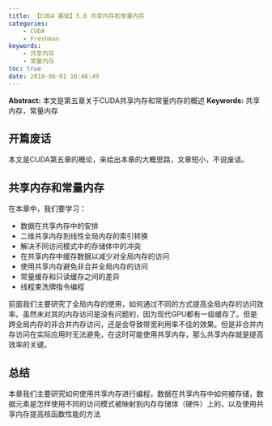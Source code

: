 ```yaml
---
title: 【CUDA 基础】5.0 共享内存和常量内存
categories:
    - CUDA
    - Freshman
keywords:
    - 共享内存
    - 常量内存
toc: true
date: 2018-06-01 16:46:49
---
```


**Abstract:** 本文是第五章关于CUDA共享内存和常量内存的概述
**Keywords:** 共享内存，常量内存

<!--more-->
## 开篇废话
本文是CUDA第五章的概论，来给出本章的大概思路，文章短小，不说废话。
## 共享内存和常量内存
在本章中，我们要学习：
- 数据在共享内存中的安排
- 二维共享内存到线性全局内存的索引转换
- 解决不同访问模式中的存储体中的冲突
- 在共享内存中缓存数据以减少对全局内存的访问
- 使用共享内存避免非合并全局内存的访问
- 常量缓存和只读缓存之间的差异
- 线程束洗牌指令编程

前面我们主要研究了全局内存的使用，如何通过不同的方式提高全局内存的访问效率。虽然未对其的内存访问是没有问题的，因为现代GPU都有一级缓存了。但是跨全局内存的非合并内存访问，还是会导致带宽利用率不佳的效果。但是非合并内存访问在实际应用时无法避免，在这时可能使用共享内存，那么共享内存就是提高效率的关键。

## 总结
本章我们主要研究如何使用共享内存进行编程，数据在共享内存中如何被存储，数据元素是怎样使用不同的访问模式被映射到内存存储体（硬件）上的，以及使用共享内存提高核函数性能的方法
